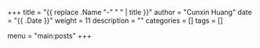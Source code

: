 +++ title = "{{ replace .Name "-" " " | title }}" author = "Cunxin Huang" date = "{{ .Date }}" weight = 11 description = "" categories = [] tags = []

menu = "main:posts" +++